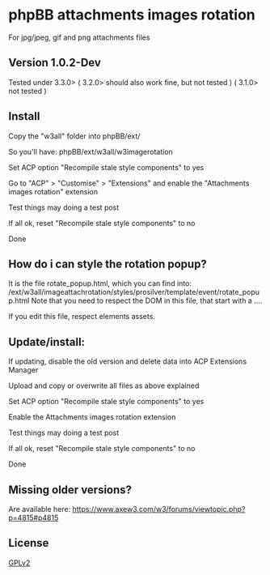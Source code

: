 # phpBB attachments images rotation
For jpg/jpeg, gif and png attachments files
## Version 1.0.2-Dev 

Tested under 3.3.0> ( 3.2.0> should also work fine, but not tested ) ( 3.1.0> not tested )

## Install

Copy the "w3all" folder into phpBB/ext/

So you'll have: phpBB/ext/w3all/w3imagerotation

Set ACP option "Recompile stale style components" to yes

Go to "ACP" > "Customise" > "Extensions" and enable the "Attachments images rotation" extension

Test things may doing a test post

If all ok, reset "Recompile stale style components" to no

Done

## How do i can style the rotation popup?

It is the file rotate_popup.html, which you can find into:
/ext/w3all/imageattachrotation/styles/prosilver/template/event/rotate_popup.html
Note that you need to respect the DOM in this file, that start with a <style> tag 

<style> .... </style>
</head>
<body> .... </body>
</html>

If you edit this file, respect elements assets.


## Update/install: 

If updating, disable the old version and delete data into ACP Extensions Manager

Upload and copy or overwrite all files as above explained

Set ACP option "Recompile stale style components" to yes

Enable the Attachments images rotation extension

Test things may doing a test post

If all ok, reset "Recompile stale style components" to no

Done

## Missing older versions?
Are available here: https://www.axew3.com/w3/forums/viewtopic.php?p=4815#p4815

## License

[GPLv2](license.txt)
